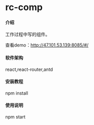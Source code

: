 # rc-comp

#### 介绍

工作过程中写的组件。

查看demo：http://47.101.53.139:8085/#/

#### 软件架构

react,react-router,antd

#### 安装教程

npm install

#### 使用说明

npm start

